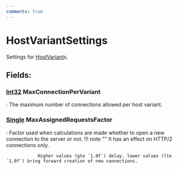 ```yaml
---
comments: true
---
```

# HostVariantSettings

Settings for [HostVariant](../HostSetting/HostVariant.md)s. 

## **Fields**:
### **[Int32](https://learn.microsoft.com/en-us/dotnet/api/System.Int32) MaxConnectionPerVariant**
: The maximum number of connections allowed per host variant. 
### **[Single](https://learn.microsoft.com/en-us/dotnet/api/System.Single) MaxAssignedRequestsFactor**
: Factor used when calculations are made whether to open a new connection to the server or not. 
	!!! note ""
		It has an effect on HTTP/2 connections only. 

				Higher values (gte `1.0f`) delay, lower values (lte `1.0f`) bring forward creation of new connections.
